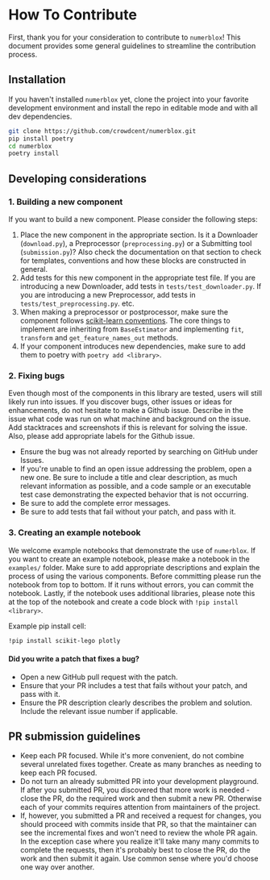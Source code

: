 # How To Contribute

First, thank you for your consideration to contribute to `numerblox`! This document provides some general guidelines to streamline the contribution process.

## Installation

If you haven't installed `numerblox` yet, clone the project into your favorite development environment and install the repo in editable mode and with all dev dependencies. 

```bash
git clone https://github.com/crowdcent/numerblox.git
pip install poetry
cd numerblox
poetry install
```

## Developing considerations

### 1. Building a new component

If you want to build a new component. Please consider the following steps:

1. Place the new component in the appropriate section. Is it a Downloader (`download.py`), a Preprocessor (`preprocessing.py`) or a Submitting tool (`submission.py`)? Also check the documentation on that section to check for templates, conventions and how these blocks are constructed in general.
2. Add tests for this new component in the appropriate test file. If you are introducing a new Downloader, add tests in `tests/test_downloader.py`. If you are introducing a new Preprocessor, add tests in `tests/test_preprocessing.py`. etc.
3. When making a preprocessor or postprocessor, make sure the component follows [scikit-learn conventions](https://scikit-learn.org/stable/developers/develop.html#rolling-your-own-estimator). The core things to implement are inheriting from `BaseEstimator` and implementing `fit`, `transform` and `get_feature_names_out` methods. 
4. If your component introduces new dependencies, make sure to add them to poetry with `poetry add <library>`.


### 2. Fixing bugs
Even though most of the components in this library are tested, users will still likely run into issues. If you discover bugs, other issues or ideas for enhancements, do not hesitate to make a Github issue. Describe in the issue what code was run on what machine and background on the issue. Add stacktraces and screenshots if this is relevant for solving the issue. Also, please add appropriate labels for the Github issue.

- Ensure the bug was not already reported by searching on GitHub under Issues.
- If you're unable to find an open issue addressing the problem, open a new one. Be sure to include a title and clear description, as much relevant information as possible, and a code sample or an executable test case demonstrating the expected behavior that is not occurring.
- Be sure to add the complete error messages.
- Be sure to add tests that fail without your patch, and pass with it.

### 3. Creating an example notebook

We welcome example notebooks that demonstrate the use of `numerblox`. If you want to create an example notebook, please make a notebook in the `examples/` folder. Make sure to add appropriate descriptions and explain the process of using the various components. Before committing please run the notebook from top to bottom. If it runs without errors, you can commit the notebook.
Lastly, if the notebook uses additional libraries, please note this at the top of the notebook and create a code block with `!pip install <library>`.

Example pip install cell:

```bash
!pip install scikit-lego plotly
```

#### Did you write a patch that fixes a bug?
- Open a new GitHub pull request with the patch.
- Ensure that your PR includes a test that fails without your patch, and pass with it.
- Ensure the PR description clearly describes the problem and solution. Include the relevant issue number if applicable.

## PR submission guidelines
- Keep each PR focused. While it's more convenient, do not combine several unrelated fixes together. Create as many branches as needing to keep each PR focused.
- Do not turn an already submitted PR into your development playground. If after you submitted PR, you discovered that more work is needed - close the PR, do the required work and then submit a new PR. Otherwise each of your commits requires attention from maintainers of the project.
- If, however, you submitted a PR and received a request for changes, you should proceed with commits inside that PR, so that the maintainer can see the incremental fixes and won't need to review the whole PR again. In the exception case where you realize it'll take many many commits to complete the requests, then it's probably best to close the PR, do the work and then submit it again. Use common sense where you'd choose one way over another.
